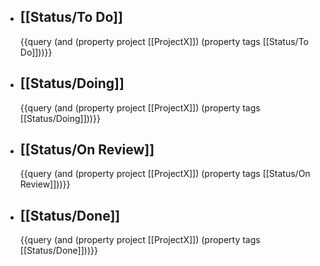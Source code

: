 - ## [[Status/To Do]] 
  {{query (and (property project [[ProjectX]]) (property tags [[Status/To Do]]))}}
- ## [[Status/Doing]] 
  {{query (and (property project [[ProjectX]]) (property tags [[Status/Doing]]))}}
- ## [[Status/On Review]] 
  {{query (and (property project [[ProjectX]]) (property tags [[Status/On Review]]))}}
- ## [[Status/Done]] 
  {{query (and (property project [[ProjectX]]) (property tags [[Status/Done]]))}}